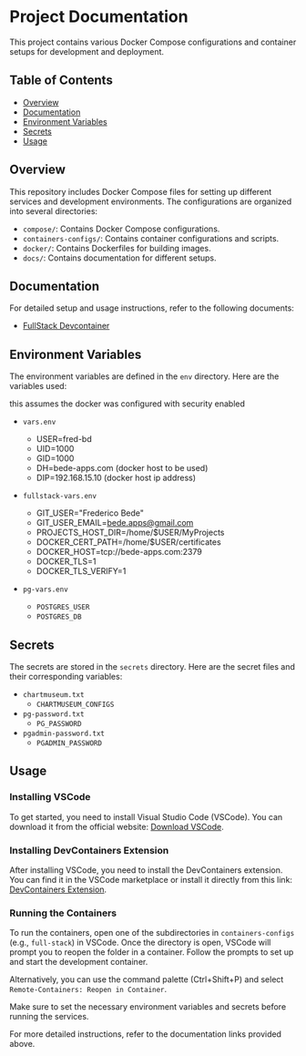 # Project Documentation

This project contains various Docker Compose configurations and container setups for development and deployment.

## Table of Contents
- [Overview](#overview)
- [Documentation](#documentation)
- [Environment Variables](#environment-variables)
- [Secrets](#secrets)
- [Usage](#usage)

## Overview

This repository includes Docker Compose files for setting up different services and development environments. The configurations are organized into several directories:

- `compose/`: Contains Docker Compose configurations.
- `containers-configs/`: Contains container configurations and scripts.
- `docker/`: Contains Dockerfiles for building images.
- `docs/`: Contains documentation for different setups.

## Documentation

For detailed setup and usage instructions, refer to the following documents:

- [FullStack Devcontainer](docs/fullstack-devcontainer.md)

## Environment Variables

The environment variables are defined in the `env` directory. Here are the variables used:

this assumes the docker was configured with security enabled
- `vars.env`
  - USER=fred-bd
  - UID=1000
  - GID=1000
  - DH=bede-apps.com (docker host to be used)
  - DIP=192.168.15.10 (docker host ip address)

- `fullstack-vars.env`
  - GIT_USER="Frederico Bede"
  - GIT_USER_EMAIL=bede.apps@gmail.com
  - PROJECTS_HOST_DIR=/home/$USER/MyProjects
  - DOCKER_CERT_PATH=/home/$USER/certificates
  - DOCKER_HOST=tcp://bede-apps.com:2379
  - DOCKER_TLS=1
  - DOCKER_TLS_VERIFY=1

- `pg-vars.env`
  - `POSTGRES_USER`
  - `POSTGRES_DB`

## Secrets

The secrets are stored in the `secrets` directory. Here are the secret files and their corresponding variables:

- `chartmuseum.txt`
  - `CHARTMUSEUM_CONFIGS`
- `pg-password.txt`
  - `PG_PASSWORD`
- `pgadmin-password.txt`
  - `PGADMIN_PASSWORD`

## Usage

### Installing VSCode

To get started, you need to install Visual Studio Code (VSCode). You can download it from the official website: [Download VSCode](https://code.visualstudio.com/).

### Installing DevContainers Extension

After installing VSCode, you need to install the DevContainers extension. You can find it in the VSCode marketplace or install it directly from this link: [DevContainers Extension](https://marketplace.visualstudio.com/items?itemName=ms-vscode-remote.remote-containers).

### Running the Containers

To run the containers, open one of the subdirectories in `containers-configs` (e.g., `full-stack`) in VSCode. Once the directory is open, VSCode will prompt you to reopen the folder in a container. Follow the prompts to set up and start the development container.

Alternatively, you can use the command palette (Ctrl+Shift+P) and select `Remote-Containers: Reopen in Container`.

Make sure to set the necessary environment variables and secrets before running the services.

For more detailed instructions, refer to the documentation links provided above.